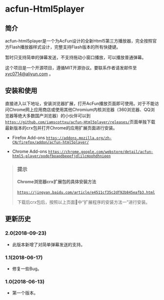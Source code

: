 # acfun-Html5player
## 简介
acfun-html5player是一个为AcFun设计的全新Html5第三方播放器，完全按照官方Flash播放器样式设计，完整支持Flash版本的所有快捷键。

暂时只支持简单的弹幕发送，不支持拖动小窗口播放，可以播放普通弹幕。

这个项目是一个开源项目，遵循MIT开源协议。要联系作者请发邮件至 xyc0714@aliyun.com 。

## 安装和使用
直接进入以下地址，安装浏览器扩展，打开AcFun播放页面即可使用。对于不能访问Chrome网上应用商店或使用其他Chromium内核浏览器（360浏览器、QQ浏览器等绝大多数国产浏览器）的小伙伴可以到[`https://github.com/iamscottxu/acfun-Html5player/releases/`](https://github.com/iamscottxu/acfun-Html5player/releases/)页面单独下载最新版本的crx包并打开Chrome的应用扩展页面进行安装。

* Firefox Add-ons [`https://addons.mozilla.org/zh-CN/firefox/addon/acfun-html5player/`](https://addons.mozilla.org/zh-CN/firefox/addon/acfun-html5player/)

* Chrome Add-ons [`https://chrome.google.com/webstore/detail/acfun-html5-player/oodpfboapdbeeefjdlilcmoohdhnieen`](https://chrome.google.com/webstore/detail/acfun-html5-player/oodpfboapdbeeefjdlilcmoohdhnieen)

>### 提示
>#### Chrome浏览器crx扩展包的具体安装方法
>
>[`https://jingyan.baidu.com/article/e4511cf35c2df92b845eafb3.html`](https://jingyan.baidu.com/article/e4511cf35c2df92b845eafb3.html)
>
>下载后crx包后，按照以上页面中“扩展程序的安装方法一”进行安装。

## 更新历史
### 2.0(2018-09-23)
* 此版本新增了对简单弹幕发送的支持。

### 1.1(2018-06-17)
* 修复一些Bug。

### 1.0(2018-06-13)
* 第一个版本。
